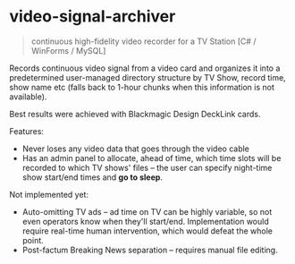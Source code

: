 # video-signal-archiver
> continuous high-fidelity video recorder for a TV Station [C# / WinForms / MySQL]

Records continuous video signal from a video card and organizes it into a predetermined user-managed directory structure by TV Show, record time, show name etc (falls back to 1-hour chunks when this information is not available).

Best results were achieved with Blackmagic Design DeckLink cards.

Features:
* Never loses any video data that goes through the video cable
* Has an admin panel to allocate, ahead of time, which time slots will be recorded to which TV shows' files – the user can specify night-time show start/end times and **go to sleep**.

Not implemented yet:
* Auto-omitting TV ads – ad time on TV can be highly variable, so not even operators know when they'll start/end. Implementation would require real-time human intervention, which would defeat the whole point.
* Post-factum Breaking News separation – requires manual file editing.
